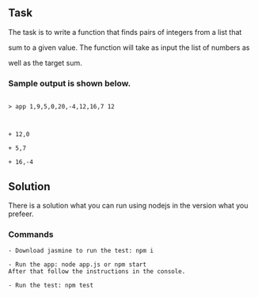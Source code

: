 
## Task

The task is to write a function that finds pairs of integers from a list that

sum to a given value. The function will take as input the list of numbers as

well as the target sum.


### Sample output is shown below.

```

> app 1,9,5,0,20,-4,12,16,7 12

​

+ 12,0

+ 5,7

+ 16,-4

```

## Solution

  

There is a solution what you can run using nodejs in the version what you prefeer.

### Commands
```
- Download jasmine to run the test: npm i

- Run the app: node app.js or npm start
After that follow the instructions in the console.

- Run the test: npm test
```